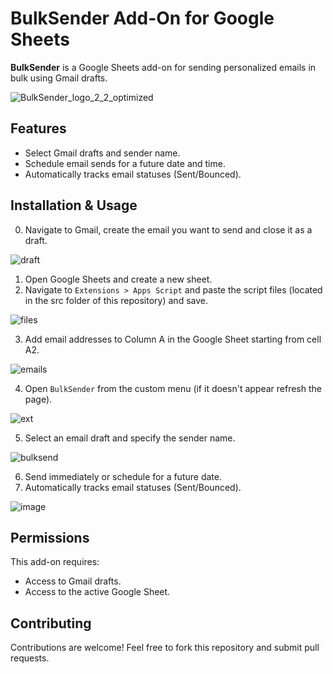 # BulkSender Add-On for Google Sheets

**BulkSender** is a Google Sheets add-on for sending personalized emails in bulk using Gmail drafts.

![BulkSender_logo_2_2_optimized](https://github.com/user-attachments/assets/e1711ef5-5573-4eed-b232-ed3bd58e2737)

## Features
- Select Gmail drafts and sender name.
- Schedule email sends for a future date and time.
- Automatically tracks email statuses (Sent/Bounced).

## Installation & Usage
0. Navigate to Gmail, create the email you want to send and close it as a draft.

![draft](https://github.com/user-attachments/assets/39c20f4f-6831-4235-8c75-0cd7d4dcd9d2)

1. Open Google Sheets and create a new sheet.
2. Navigate to `Extensions > Apps Script` and paste the script files (located in the src folder of this repository) and save.
   
![files](https://github.com/user-attachments/assets/a6ff48c1-44d9-4e76-b02c-1e67789beca1)

3. Add email addresses to Column A in the Google Sheet starting from cell A2.

![emails](https://github.com/user-attachments/assets/29bce307-9aa1-4697-bc4c-71adca466a23)

4. Open `BulkSender` from the custom menu (if it doesn't appear refresh the page).

![ext](https://github.com/user-attachments/assets/651853ff-5297-4187-a594-3e1085696465)

5. Select an email draft and specify the sender name.

![bulksend](https://github.com/user-attachments/assets/25b00f54-0535-4d3f-b573-fc11dc3e1674)

6. Send immediately or schedule for a future date.
7. Automatically tracks email statuses (Sent/Bounced).

![image](https://github.com/user-attachments/assets/8c7bd2e0-d8c5-4248-835d-9b95503fd4a9)

## Permissions
This add-on requires:
- Access to Gmail drafts.
- Access to the active Google Sheet.

## Contributing
Contributions are welcome! Feel free to fork this repository and submit pull requests.
